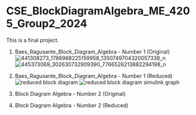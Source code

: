 # CSE_BlockDiagramAlgebra_ME_4205_Group2_2024
This is a final project.

1. Baes_Ragusante_Block_Diagram_Algebra - Number 1 (Original)
![441308273_1786968225159958_1350749704320057338_n](https://github.com/DeanLoisaga/CSE_BlockDiagramAlgebra_ME_4205_Group2_2024/assets/159033676/3b9221ae-02da-4bdb-9727-ea28b7cc959e)
![445373069_302630732909390_7766526213882294198_n](https://github.com/DeanLoisaga/CSE_BlockDiagramAlgebra_ME_4205_Group2_2024/assets/159033676/baa749fa-1d4e-408c-9217-28c1f9d67cc2)


2. Baes_Ragusante_Block_Diagram_Algebra - Number 1 (Reduced)
![reduced block diagram ](https://github.com/eunragusante/CSE_BlockDiagramAlgebra_ME_4205_Group2_2024/assets/159035507/c89f635f-0676-4de3-9556-240e693948cc)
![reduced block diagram simulink graph](https://github.com/eunragusante/CSE_BlockDiagramAlgebra_ME_4205_Group2_2024/assets/159035507/9b2fe806-8266-4e3b-ab43-d9aeeee28336)

3. Block Diagram Algebra - Number 2 (Original)

4. Block Diagram Algebra - Number 2 (Reduced)
